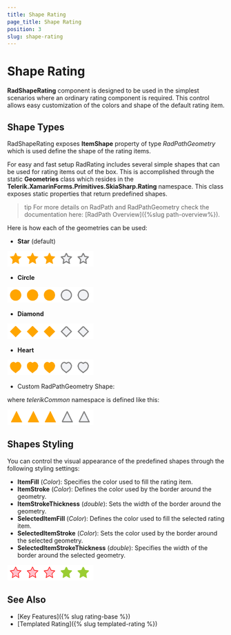 ```yaml
---
title: Shape Rating
page_title: Shape Rating
position: 3
slug: shape-rating
---
```


# Shape Rating

**RadShapeRating** component is designed to be used in the simplest scenarios where an ordinary rating component is required. This control allows easy customization of the colors and shape of the default rating item.

## Shape Types

RadShapeRating exposes **ItemShape** property of type *RadPathGeometry* which is used define the shape of the rating items.

For easy and fast setup RadRating includes several simple shapes that can be used for rating items out of the box. This is accomplished through the static **Geometries** class which resides in the **Telerik.XamarinForms.Primitives.SkiaSharp.Rating** namespace. This class exposes static properties that return predefined shapes. 

>tip For more details on RadPath and RadPathGeometry check the documentation here: [RadPath Overview]({%slug path-overview%}).

Here is how each of the geometries can be used:

- **Star** (default)

<snippet id='rating-geometries-star'/>

![](images/rating-star.png)

- **Circle**

<snippet id='rating-geometries-circle'/>

![](images/rating-circle.png)

- **Diamond**

<snippet id='rating-geometries-diamond'/>

![](images/rating-diamond.png)

- **Heart**

<snippet id='rating-geometries-heart'/>

![](images/rating-heart.png)

- Custom RadPathGeometry Shape:

<snippet id='rating-geometries-customgeometry' />

where *telerikCommon* namespace is defined like this:

<snippet id='xmlns-telericommon' />

![](images/rating-triangle.png)

## Shapes Styling

You can control the visual appearance of the predefined shapes through the following styling settings:

* **ItemFill** (*Color*): Specifies the color used to fill the rating item.
* **ItemStroke** (*Color*): Defines the color used by the border around the geometry.
* **ItemStrokeThickness** (*double*): Sets the width of the border around the geometry.
* **SelectedItemFill** (*Color*): Defines the color used to fill the selected rating item.
* **SelectedItemStroke** (*Color*): Sets the color used by the border around the selected geometry.
* **SelectedItemStrokeThickness** (*double*): Specifies the width of the border around the selected geometry.

<snippet id='rating-geometries-styling' />

![Rating Styling](images/rating-styles.png)

## See Also

- [Key Features]({% slug rating-base %})
- [Templated Rating]({% slug templated-rating %})
